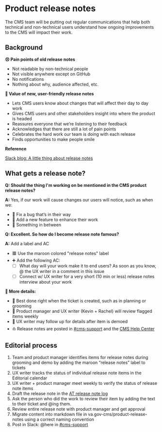 # Product release notes

The CMS team will be putting out regular communications that help both technical and non-technical users understand how ongoing improvements to the CMS will impact their work.


## Background

**😣 Pain points of old release notes**

- Not readable by non-technical people
- Not visible anywhere except on GitHub
- No notifications
- Nothing about why, audience affected, etc.

**🍩 Value of new, user-friendly release notes**

- Lets CMS users know about changes that will affect their day to day work
- Gives CMS users and other stakeholders insight into where the product is headed
- Reassures everyone that we’re listening to their feedback
- Acknowledges that there are still a lot of pain points
- Celebrates the hard work our team is doing with each release
- Finds opportunities to make people smile

**Reference**

[Slack blog: A little thing about release notes](https://slackhq.com/a-little-thing-about-release-notes)

## What gets a release note?

**Q: Should the thing I'm working on be mentioned in the CMS product release notes?**

**A:** Yes, if our work will cause changes our users will notice, such as when we: 
* 🐛 Fix a bug that’s in their way
* 🎁 Add a new feature to enhance their work
* 🦆 Something in between

**Q: Excellent. So how do I become release note famous?**

**A:** Add a label and AC
* 🟥 Use the maroon colored "release notes" label
* ➕ Add the following AC: 
  - [ ] What day will your work make it to end users? As soon as you know, @ the UX writer in a comment in this issue
  - [ ] Connect w/ UX writer for a very short (10 min or less) release notes interview about your work 

**👀 More details:**
* 🧹 Best done right when the ticket is created, such as in planning or grooming
* 📎 Product manager and UX writer (Kevin + Rachel) will review flagged items weekly
* 💎 UX writer may follow up for details after item is demoed
* ⛵️ Release notes are posted in [#cms-support](https://dsva.slack.com/channels/cms-support) and the [CMS Help Center](https://prod.cms.va.gov/help/support/release-notes)

## Editorial process

1. Team and product manager identifies items for release notes during grooming and demo by adding the maroon “release notes” label to tickets
2. UX writer tracks the status of individual release note items in the Editorial calendar
3. UX writer + product manager meet weekly to verify the status of release note items
4. Draft the release note in the [AT release note log](https://airtable.com/tblulo3XrMLuh4N0l/viwL2poNtFAZMeS6Z?blocks=hide)
5. Ask the person who did the work to review their item by adding the text to their ticket and @ing them.
6. Review entire release note with product manager and get approval
7. Migrate content into markdown file in va.gov-cms/product-release-notes using a correct naming convention
8. Post in Slack: @here in [#cms-support](https://dsva.slack.com/channels/cms-support)
